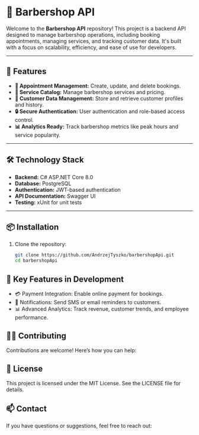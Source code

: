 # 💈 Barbershop API

Welcome to the **Barbershop API** repository! This project is a backend API designed to manage barbershop operations, including booking appointments, managing services, and tracking customer data. It's built with a focus on scalability, efficiency, and ease of use for developers.

---

## 🚀 Features

- **📅 Appointment Management:** Create, update, and delete bookings.
- **💈 Service Catalog:** Manage barbershop services and pricing.
- **👥 Customer Data Management:** Store and retrieve customer profiles and history.
- **🔒 Secure Authentication:** User authentication and role-based access control.
- **📊 Analytics Ready:** Track barbershop metrics like peak hours and service popularity.

---

## 🛠️ Technology Stack

- **Backend:** C# ASP.NET Core 8.0
- **Database:** PostgreSQL
- **Authentication:** JWT-based authentication
- **API Documentation:** Swagger UI
- **Testing:** xUnit for unit tests

---

## 📦 Installation

1. Clone the repository:
   ```bash
   git clone https://github.com/AndrzejTyszko/barbershopApi.git
   cd barbershopApi

   
 ## 🌟 Key Features in Development
 -   💳 Payment Integration: Enable online payment for bookings.
 -   📱 Notifications: Send SMS or email reminders to customers.
 -   📊 Advanced Analytics: Track revenue, customer trends, and employee performance.
   
## 👩‍💻 Contributing
   Contributions are welcome! Here’s how you can help:

## 📝 License
   This project is licensed under the MIT License. See the LICENSE file for details.

## 📫 Contact
   If you have questions or suggestions, feel free to reach out:



